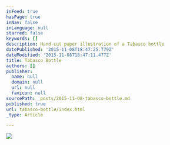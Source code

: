 ```yaml
---
inFeed: true
hasPage: true
inNav: false
inLanguage: null
starred: false
keywords: []
description: Hand-cut paper illustration of a Tabasco bottle
datePublished: '2015-11-08T18:47:25.779Z'
dateModified: '2015-11-08T18:47:11.477Z'
title: Tabasco Bottle
authors: []
publisher:
  name: null
  domain: null
  url: null
  favicon: null
sourcePath: _posts/2015-11-08-tabasco-bottle.md
published: true
url: tabasco-bottle/index.html
_type: Article

---
```

![](https://the-grid-user-content.s3-us-west-2.amazonaws.com/bf9dd299-4158-4fee-8c25-a9afc408a528.png)